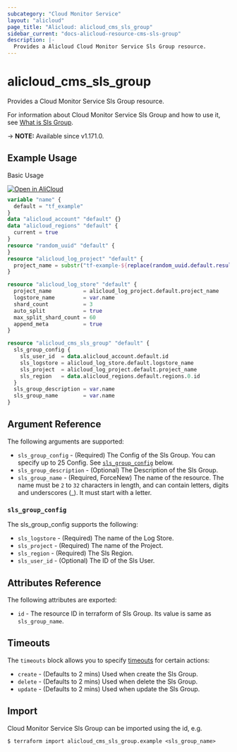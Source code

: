 ```yaml
---
subcategory: "Cloud Monitor Service"
layout: "alicloud"
page_title: "Alicloud: alicloud_cms_sls_group"
sidebar_current: "docs-alicloud-resource-cms-sls-group"
description: |-
  Provides a Alicloud Cloud Monitor Service Sls Group resource.
---
```


# alicloud_cms_sls_group

Provides a Cloud Monitor Service Sls Group resource.

For information about Cloud Monitor Service Sls Group and how to use it, see [What is Sls Group](https://www.alibabacloud.com/help/doc-detail/28608.htm).

-> **NOTE:** Available since v1.171.0.

## Example Usage

Basic Usage

<div style="display: block;margin-bottom: 40px;"><div class="oics-button" style="float: right;position: absolute;margin-bottom: 10px;">
  <a href="https://api.aliyun.com/terraform?resource=alicloud_cms_sls_group&exampleId=2bcfe684-0054-dde6-466c-1c3de8d06c1648e8ad59&activeTab=example&spm=docs.r.cms_sls_group.0.2bcfe68400&intl_lang=EN_US" target="_blank">
    <img alt="Open in AliCloud" src="https://img.alicdn.com/imgextra/i1/O1CN01hjjqXv1uYUlY56FyX_!!6000000006049-55-tps-254-36.svg" style="max-height: 44px; max-width: 100%;">
  </a>
</div></div>

```terraform
variable "name" {
  default = "tf_example"
}
data "alicloud_account" "default" {}
data "alicloud_regions" "default" {
  current = true
}
resource "random_uuid" "default" {
}
resource "alicloud_log_project" "default" {
  project_name = substr("tf-example-${replace(random_uuid.default.result, "-", "")}", 0, 16)
}

resource "alicloud_log_store" "default" {
  project_name          = alicloud_log_project.default.project_name
  logstore_name         = var.name
  shard_count           = 3
  auto_split            = true
  max_split_shard_count = 60
  append_meta           = true
}

resource "alicloud_cms_sls_group" "default" {
  sls_group_config {
    sls_user_id  = data.alicloud_account.default.id
    sls_logstore = alicloud_log_store.default.logstore_name
    sls_project  = alicloud_log_project.default.project_name
    sls_region   = data.alicloud_regions.default.regions.0.id
  }
  sls_group_description = var.name
  sls_group_name        = var.name
}
```
## Argument Reference

The following arguments are supported:

* `sls_group_config` - (Required) The Config of the Sls Group. You can specify up to 25 Config. See [`sls_group_config`](#sls_group_config) below. 
* `sls_group_description` - (Optional) The Description of the Sls Group.
* `sls_group_name` - (Required, ForceNew) The name of the resource. The name must be `2` to `32` characters in length, and can contain letters, digits and underscores (_). It must start with a letter.

### `sls_group_config`

The sls_group_config supports the following: 

* `sls_logstore` - (Required) The name of the Log Store.
* `sls_project` - (Required) The name of the Project.
* `sls_region` - (Required) The Sls Region.
* `sls_user_id` - (Optional) The ID of the Sls User.

## Attributes Reference

The following attributes are exported:

* `id` - The resource ID in terraform of Sls Group. Its value is same as `sls_group_name`.

## Timeouts

The `timeouts` block allows you to specify [timeouts](https://developer.hashicorp.com/terraform/language/resources/syntax#operation-timeouts) for certain actions:

* `create` - (Defaults to 2 mins) Used when create the Sls Group.
* `delete` - (Defaults to 2 mins) Used when delete the Sls Group.
* `update` - (Defaults to 2 mins) Used when update the Sls Group.

## Import

Cloud Monitor Service Sls Group can be imported using the id, e.g.

```shell
$ terraform import alicloud_cms_sls_group.example <sls_group_name>
```
